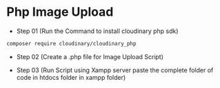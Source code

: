 # Php Image Upload 
- Step 01 (Run the Command to install cloudinary php sdk)
```bash
composer require cloudinary/cloudinary_php
```
- Step 02 (Create a .php file for Image Upload Script)

- Step 03 (Run Script using Xampp server paste the complete folder of code in htdocs folder in xampp folder)
